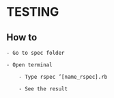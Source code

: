 # TESTING #

## How to ##

    - Go to spec folder

    - Open terminal

        - Type rspec ’[name_rspec].rb

        - See the result